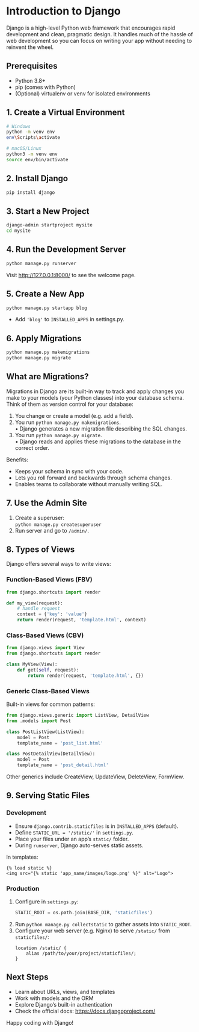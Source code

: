 # Introduction to Django

Django is a high-level Python web framework that encourages rapid development and clean, pragmatic design. It handles much of the hassle of web development so you can focus on writing your app without needing to reinvent the wheel.

## Prerequisites
- Python 3.8+
- pip (comes with Python)
- (Optional) virtualenv or venv for isolated environments

## 1. Create a Virtual Environment
```bash
# Windows
python -m venv env
env\Scripts\activate

# macOS/Linux
python3 -m venv env
source env/bin/activate
```

## 2. Install Django
```bash
pip install django
```

## 3. Start a New Project
```bash
django-admin startproject mysite
cd mysite
```

## 4. Run the Development Server
```bash
python manage.py runserver
```
Visit http://127.0.0.1:8000/ to see the welcome page.

## 5. Create a New App
```bash
python manage.py startapp blog
```
- Add `'blog'` to `INSTALLED_APPS` in settings.py.

## 6. Apply Migrations
```bash
python manage.py makemigrations
python manage.py migrate
```

## What are Migrations?
Migrations in Django are its built-in way to track and apply changes you make to your models (your Python classes) into your database schema. Think of them as version control for your database:
1. You change or create a model (e.g. add a field).  
2. You run `python manage.py makemigrations`.  
   • Django generates a new migration file describing the SQL changes.  
3. You run `python manage.py migrate`.  
   • Django reads and applies these migrations to the database in the correct order.

Benefits:
- Keeps your schema in sync with your code.  
- Lets you roll forward and backwards through schema changes.  
- Enables teams to collaborate without manually writing SQL.

## 7. Use the Admin Site
1. Create a superuser:  
   `python manage.py createsuperuser`  
2. Run server and go to `/admin/`.

## 8. Types of Views

Django offers several ways to write views:

### Function-Based Views (FBV)
```python
from django.shortcuts import render

def my_view(request):
    # handle request
    context = {'key': 'value'}
    return render(request, 'template.html', context)
```

### Class-Based Views (CBV)
```python
from django.views import View
from django.shortcuts import render

class MyView(View):
    def get(self, request):
        return render(request, 'template.html', {})
```

### Generic Class-Based Views
Built-in views for common patterns:
```python
from django.views.generic import ListView, DetailView
from .models import Post

class PostListView(ListView):
    model = Post
    template_name = 'post_list.html'

class PostDetailView(DetailView):
    model = Post
    template_name = 'post_detail.html'
```
Other generics include CreateView, UpdateView, DeleteView, FormView.

## 9. Serving Static Files

### Development
- Ensure `django.contrib.staticfiles` is in `INSTALLED_APPS` (default).
- Define `STATIC_URL = '/static/'` in `settings.py`.
- Place your files under an app’s `static/` folder.
- During `runserver`, Django auto-serves static assets.

In templates:
```django
{% load static %}
<img src="{% static 'app_name/images/logo.png' %}" alt="Logo">
```

### Production
1. Configure in `settings.py`:
   ```python
   STATIC_ROOT = os.path.join(BASE_DIR, 'staticfiles')
   ```
2. Run `python manage.py collectstatic` to gather assets into `STATIC_ROOT`.
3. Configure your web server (e.g. Nginx) to serve `/static/` from `staticfiles/`:
   ```
   location /static/ {
       alias /path/to/your/project/staticfiles/;
   }
   ```

## Next Steps
- Learn about URLs, views, and templates  
- Work with models and the ORM  
- Explore Django’s built-in authentication  
- Check the official docs: https://docs.djangoproject.com/

Happy coding with Django!
